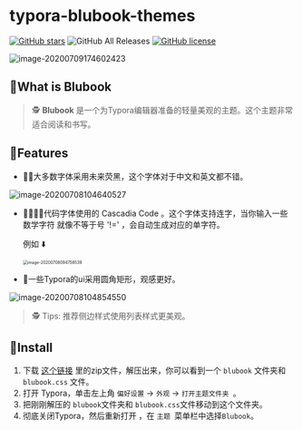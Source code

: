 # typora-blubook-themes

[![GitHub stars](https://img.shields.io/github/stars/FishionYu/typora-blubook-theme?style=flat-square)](https://github.com/FishionYu/typora-blubook-theme/stargazers)  ![GitHub All Releases](https://img.shields.io/github/downloads/FishionYu/typora-blubook-theme/total?color=%23c060a1&style=flat-square)  [![GitHub license](https://img.shields.io/github/license/FishionYu/typora-blubook-theme?style=flat-square)](https://github.com/FishionYu/typora-blubook-theme/blob/master/LICENSE)

![image-20200709174602423](https://cdn.jsdelivr.net/gh/FishionYu/Rayyu-sPic@master/img/image-20200709174602423.png)

## 📘What is Blubook

> 🕵️ **Blubook** 是一个为Typora编辑器准备的轻量美观的主题。这个主题非常适合阅读和书写。

## 🌠Features

- 📝📖大多数字体采用未来荧黑，这个字体对于中文和英文都不错。

![image-20200708104640527](https://cdn.jsdelivr.net/gh/FishionYu/Rayyu-sPic@master/img/image-20200708104640527.png)

- 👨‍💻‍👩‍💻代码字体使用的 Cascadia Code 。这个字体支持连字，当你输入一些数学字符 就像不等于号 '!=' ，会自动生成对应的单字符。

   例如 ⬇️

   <img src="https://cdn.jsdelivr.net/gh/FishionYu/Rayyu-sPic@master/img/image-20200708094758539.png" alt="image-20200708094758539" style="zoom:50%;" />

- 🎨一些Typora的ui采用圆角矩形，观感更好。

![image-20200708104854550](https://cdn.jsdelivr.net/gh/FishionYu/Rayyu-sPic@master/img/image-20200708104854550.png)

> 🕵️ Tips: 推荐侧边样式使用列表样式更美观。

## 🔨Install

1. 下载 [这个链接](https://github.com/FishionYu/typora-blubook-theme/releases/latest) 里的zip文件，解压出来，你可以看到一个 `blubook` 文件夹和 `blubook.css` 文件。
2. 打开 Typora，单击左上角 `偏好设置` → `外观` → `打开主题文件夹 `。
3. 把刚刚解压的 `blubook`文件夹和 `blubook.css`文件移动到这个文件夹。
4. 彻底关闭Typora，然后重新打开 ，在 `主题 `菜单栏中选择`Blubook`。

